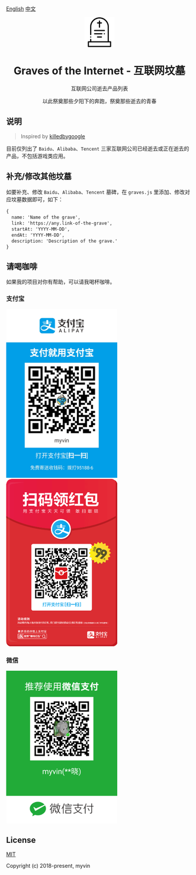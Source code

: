 [English](README.en.md)  [中文](README.md)

<div align="center">
  <img src="src/assets/grave.png" alt="grave" style="height: 80px;width: 80px;padding: 0 20px;">
  <h1>Graves of the Internet - 互联网坟墓</h1>
  <p>互联网公司逝去产品列表</p>
  <p>以此祭奠那些夕阳下的奔跑，祭奠那些逝去的青春</p>
</div>

## 说明

> Inspired by [killedbygoogle](https://killedbygoogle.com/)

目前仅列出了 `Baidu`、`Alibaba`、`Tencent` 三家互联网公司已经逝去或正在逝去的产品，不包括游戏类应用。

## 补充/修改其他坟墓

如要补充、修改 `Baidu`、`Alibaba`、`Tencent` 墓碑，在 `graves.js` 里添加、修改对应坟墓数据即可，如下：

```
{
  name: 'Name of the grave',
  link: 'https://any.link-of-the-grave',
  startAt: 'YYYY-MM-DD',
  endAt: 'YYYY-MM-DD',
  description: 'Description of the grave.'
}
```

## 请喝咖啡

如果我的项目对你有帮助，可以请我喝杯咖啡。

### 支付宝

<img src="https://raw.githubusercontent.com/myvin/miniprogram/master/9181893579988_.pic_hd.jpg" width="300" /> <img src="https://raw.githubusercontent.com/myvin/miniprogram/master/9191893579989_.pic.jpg" width="300" />

### 微信

<img src="https://raw.githubusercontent.com/myvin/miniprogram/master/9201893579990_.pic_hd.jpg" width="300" />

## License

[MIT](http://opensource.org/licenses/MIT)

Copyright (c) 2018-present, myvin
